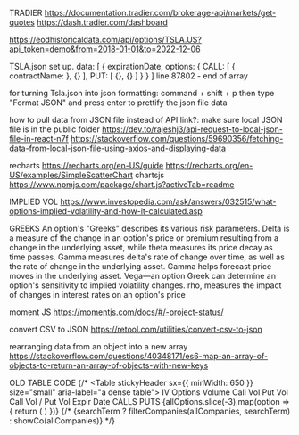 
TRADIER
https://documentation.tradier.com/brokerage-api/markets/get-quotes
https://dash.tradier.com/dashboard

https://eodhistoricaldata.com/api/options/TSLA.US?api_token=demo&from=2018-01-01&to=2022-12-06

TSLA.json set up.
data: [
  {
    expirationDate,
    options: {
      CALL: [
        {
          contractName:
        }, 
        {}
      ],
      PUT: [
        {}, {}
      ]
    }
  }
]
line 87802 - end of array


for turning Tsla.json into json formatting:
command + shift + p
then type "Format JSON" and press enter to prettify the json file data

how to pull data from JSON file instead of API link?:
make sure local JSON file is in the public folder
https://dev.to/rajeshj3/api-request-to-local-json-file-in-react-n7f 
https://stackoverflow.com/questions/59690356/fetching-data-from-local-json-file-using-axios-and-displaying-data 

recharts
https://recharts.org/en-US/guide 
https://recharts.org/en-US/examples/SimpleScatterChart 
chartsjs
https://www.npmjs.com/package/chart.js?activeTab=readme

IMPLIED VOL
https://www.investopedia.com/ask/answers/032515/what-options-implied-volatility-and-how-it-calculated.asp

GREEKS
An option's "Greeks" describes its various risk parameters.
Delta is a measure of the change in an option's price or premium resulting from a change in the underlying asset, while theta measures its price decay as time passes.
Gamma measures delta's rate of change over time, as well as the rate of change in the underlying asset. Gamma helps forecast price moves in the underlying asset.
Vega—an option Greek can determine an option's sensitivity to implied volatility changes.
 rho, measures the impact of changes in interest rates on an option's price

 moment JS
 https://momentjs.com/docs/#/-project-status/ 

convert CSV to JSON
 https://retool.com/utilities/convert-csv-to-json

 rearranging data from an object into a new array
 https://stackoverflow.com/questions/40348171/es6-map-an-array-of-objects-to-return-an-array-of-objects-with-new-keys


 OLD TABLE CODE
       {/* <TableContainer component={Paper}>
        <Table stickyHeader sx={{ minWidth: 650 }} size="small" aria-label="a dense table">
        <TableHead>
          <TableRow>
            <TableCell align="center">IV</TableCell>
            <TableCell align="center">Options Volume</TableCell>
            <TableCell align="center">Call Vol</TableCell>
            <TableCell align="center">Put Vol</TableCell>
            <TableCell align="center">Call Vol / Put Vol</TableCell>
            <TableCell align="center">Expir Date</TableCell>
            <TableCell align="center">CALLS</TableCell>
            <TableCell align="center">PUTS</TableCell>
          </TableRow>
        </TableHead> 
        <TableBody>
          {allOptions.slice(-3).map(option => {
            return (
              <OptionCard key={option.callVolume} option={option}/>
            )
          })}
        </TableBody>
          {/* {searchTerm ? filterCompanies(allCompanies, searchTerm) : showCo(allCompanies)} 
        </Table>
      </TableContainer> */}